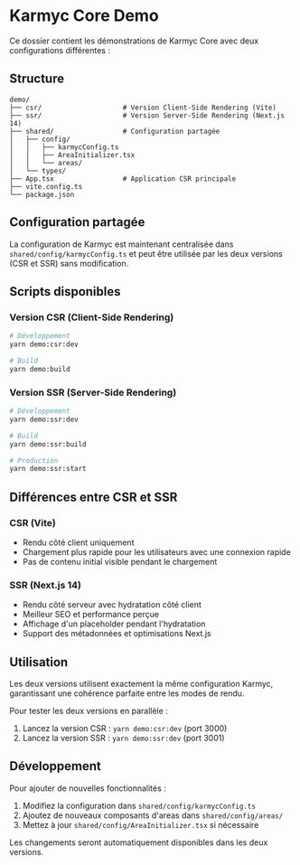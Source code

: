 # Karmyc Core Demo

Ce dossier contient les démonstrations de Karmyc Core avec deux configurations différentes :

## Structure

```
demo/
├── csr/                    # Version Client-Side Rendering (Vite)
├── ssr/                    # Version Server-Side Rendering (Next.js 14)
├── shared/                 # Configuration partagée
│   ├── config/
│   │   ├── karmycConfig.ts
│   │   ├── AreaInitializer.tsx
│   │   └── areas/
│   └── types/
├── App.tsx                 # Application CSR principale
├── vite.config.ts
└── package.json
```

## Configuration partagée

La configuration de Karmyc est maintenant centralisée dans `shared/config/karmycConfig.ts` et peut être utilisée par les deux versions (CSR et SSR) sans modification.

## Scripts disponibles

### Version CSR (Client-Side Rendering)
```bash
# Développement
yarn demo:csr:dev

# Build
yarn demo:build
```

### Version SSR (Server-Side Rendering)
```bash
# Développement
yarn demo:ssr:dev

# Build
yarn demo:ssr:build

# Production
yarn demo:ssr:start
```

## Différences entre CSR et SSR

### CSR (Vite)
- Rendu côté client uniquement
- Chargement plus rapide pour les utilisateurs avec une connexion rapide
- Pas de contenu initial visible pendant le chargement

### SSR (Next.js 14)
- Rendu côté serveur avec hydratation côté client
- Meilleur SEO et performance perçue
- Affichage d'un placeholder pendant l'hydratation
- Support des métadonnées et optimisations Next.js

## Utilisation

Les deux versions utilisent exactement la même configuration Karmyc, garantissant une cohérence parfaite entre les modes de rendu.

Pour tester les deux versions en parallèle :
1. Lancez la version CSR : `yarn demo:csr:dev` (port 3000)
2. Lancez la version SSR : `yarn demo:ssr:dev` (port 3001)

## Développement

Pour ajouter de nouvelles fonctionnalités :
1. Modifiez la configuration dans `shared/config/karmycConfig.ts`
2. Ajoutez de nouveaux composants d'areas dans `shared/config/areas/`
3. Mettez à jour `shared/config/AreaInitializer.tsx` si nécessaire

Les changements seront automatiquement disponibles dans les deux versions. 
